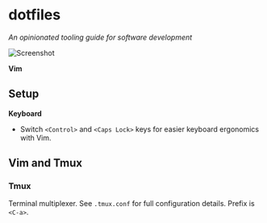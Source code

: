 # dotfiles

*An opinionated tooling guide for software development*

![Screenshot](https://raw.githubusercontent.com/pindaroso/dotfiles/master/images/ss.png)

**Vim**

## Setup

**Keyboard**

* Switch `<Control>` and `<Caps Lock>` keys for easier keyboard ergonomics with Vim.

## Vim and Tmux

### Tmux

Terminal multiplexer. See `.tmux.conf` for full configuration details. Prefix is `<C-a>`.
